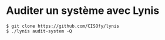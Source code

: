 # Auditer un système avec Lynis

	$ git clone https://github.com/CISOfy/lynis
	$ ./lynis audit-system -Q
